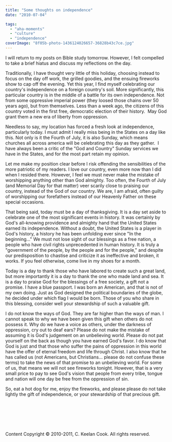 ```yaml
---
title: "Some thoughts on independence"
date: "2010-07-04"

tags: 
  - "aha-moments"
  - "culture"
  - "independence"
coverImage: "8f05b-photo-1436124026657-36828b43c7ce.jpg"
---
```


I will return to my posts on Bible study tomorrow. However, I felt compelled to take a brief hiatus and discuss my reflections on the day.

Traditionally, I have thought very little of this holiday, choosing instead to focus on the day off work, the grilled goodies, and the ensuing fireworks show to cap off the evening. Yet this year, I find myself celebrating our country's independence on a foreign country's soil. More significantly, this particular country is in the middle of a battle for its own independence. Not from some oppressive imperial power (they loosed those chains over 50 years ago), but from themselves. Less than a week ago, the citizens of this country voted in the first free, democratic election of their history.  May God grant them a new era of liberty from oppression.

Needless to say, my location has forced a fresh look at independence, particularly today. I must admit I really miss being in the States on a day like this. Not only is it the Fourth of July, it is also Sunday, which means churches all across america will be celebrating this day as they gather.  I have always been a critic of the "God and Country" Sunday services we have in the States, and for the most part retain my opinion.

Let me make my position clear before I risk offending the sensibilities of the more patriotic of my readers. I love our country, even more now than I did when I resided there. However, I feel we must never make the mistake of worshipping anything other than God almighty. Too often, the Fourth of July (and Memorial Day for that matter) veer scarily close to praising our country, instead of the God of our country. We are, I am afraid, often guilty of worshipping our forefathers instead of our Heavenly Father on these special occasions.

That being said, today must be a day of thanksgiving. It is a day set aside to celebrate one of the most significant events in history. It was certainly by God's all-knowing providence and almighty hand that the United States earned its independence. Without a doubt, the United States is a player in God's history, a history he has been unfolding ever since "In the beginning..." We must not lose sight of our blessings as a free nation, a people who have civil rights unprecedented in human history. It is truly a "government of the people, by the people and for the people," and despite our predisposition to chastise and criticize it as ineffective and broken, it works. If you feel otherwise, come live in my shoes for a month.

Today is a day to thank those who have labored to create such a great land, but more importantly it is a day to thank the one who made land and sea. It is a day to praise God for the blessings of a free society, a gift not a promise. I have a blue passport. I was born an American, and that is not of my own doing. Just as God designed the political boundaries of the globe, he decided under which flag I would be born. Those of you who share in this blessing, consider well your stewardship of such a valuable gift.

I do not know the ways of God. They are far higher than the ways of man. I cannot speak to why we have been given this gift when others do not possess it. Why do we have a voice as others, under the darkness of oppression, cry out to deaf ears? Please do not make the mistake of assuming it is God's judgement on an unbelieving world. Please do not pat yourself on the back as though you have earned God's favor. I do know that God is just and that those who suffer the pains of oppression in this world have the offer of eternal freedom and life through Christ. I also know that he has called us (not Americans, but Christians... please do not confuse these terms) to take the news of that promise to an unbelieving world. For some of us, that means we will not see fireworks tonight. However, that is a very small price to pay to see God's vision that people from every tribe, tongue and nation will one day be free from the oppression of sin.

So, eat a hot dog for me, enjoy the fireworks, and please please do not take lightly the gift of independence, or your stewardship of that precious gift.

 

 

 

Content Copyright © 2010-2011, C. Keelan Cook. All rights reserved.
